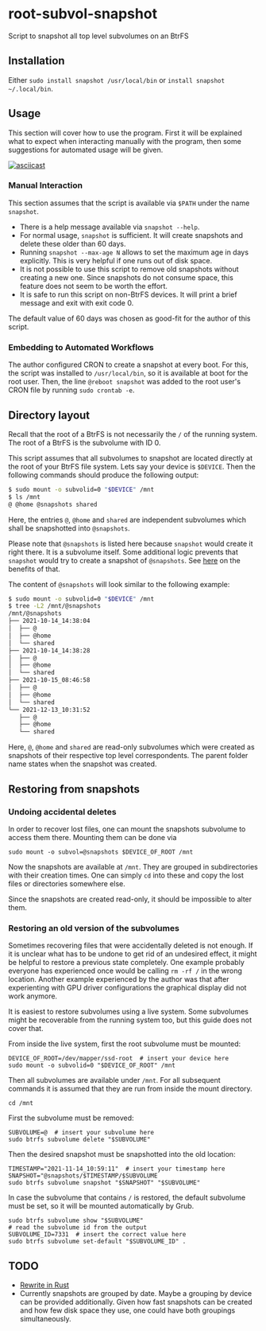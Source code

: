 # root-subvol-snapshot

Script to snapshot all top level subvolumes on an BtrFS

## Installation

Either `sudo install snapshot /usr/local/bin` or `install snapshot ~/.local/bin`.

## Usage

This section will cover how to use the program. First it will be explained what
to expect when interacting manually with the program, then some suggestions for
automated usage will be given.

[![asciicast](https://asciinema.org/a/523387.svg)](https://asciinema.org/a/523387)

### Manual Interaction

This section assumes that the script is available via `$PATH` under the name
`snapshot`.

- There is a help message available via `snapshot --help`.
- For normal usage, `snapshot` is sufficient. It will create snapshots and
  delete these older than 60 days.
- Running `snapshot --max-age N` allows to set the maximum age in days
  explicitly. This is very helpful if one runs out of disk space.
- It is not possible to use this script to remove old snapshots without
  creating a new one. Since snapshots do not consume space, this feature does
  not seem to be worth the effort.
- It is safe to run this script on non-BtrFS devices. It will print a brief
  message and exit with exit code 0.

The default value of 60 days was chosen as good-fit for the author of this
script.

### Embedding to Automated Workflows

The author configured CRON to create a snapshot at every boot. For this, the
script was installed to `/usr/local/bin`, so it is available at boot for the
root user. Then, the line `@reboot snapshot` was added to the root user's CRON
file by running `sudo crontab -e`.

## Directory layout

Recall that the root of a BtrFS is not necessarily the `/` of the running
system. The root of a BtrFS is the subvolume with ID 0.

This script assumes that all subvolumes to snapshot are located directly at the
root of your BtrFS file system. Lets say your device is `$DEVICE`. Then the
following commands should produce the following output:

```bash
$ sudo mount -o subvolid=0 "$DEVICE" /mnt
$ ls /mnt
@ @home @snapshots shared
```

Here, the entries `@`, `@home` and `shared` are independent subvolumes which
shall be snapshotted into `@snapshots`.

Please note that `@snapshots` is listed here because `snapshot` would create it
right there. It is a subvolume itself. Some additional logic prevents that
`snapshot` would try to create a snapshot of `@snapshots`. See
[here](#restoring-from-snapshots) on the benefits of that.

The content of `@snapshots` will look similar to the following example:

```bash
$ sudo mount -o subvolid=0 "$DEVICE" /mnt
$ tree -L2 /mnt/@snapshots
/mnt/@snapshots
├── 2021-10-14_14:38:04
│  ├── @
│  ├── @home
│  └── shared
├── 2021-10-14_14:38:28
│  ├── @
│  ├── @home
│  └── shared
├── 2021-10-15_08:46:58
│  ├── @
│  ├── @home
│  └── shared
└── 2021-12-13_10:31:52
   ├── @
   ├── @home
   └── shared
```

Here, `@`, `@home` and `shared` are read-only subvolumes which were created as
snapshots of their respective top level correspondents. The parent folder name
states when the snapshot was created.

## Restoring from snapshots

### Undoing accidental deletes

In order to recover lost files, one can mount the snapshots subvolume to access
them there. Mounting them can be done via

```shell
sudo mount -o subvol=@snapshots $DEVICE_OF_ROOT /mnt
```

Now the snapshots are available at `/mnt`. They are grouped in subdirectories
with their creation times. One can simply `cd` into these and copy the lost
files or directories somewhere else.

Since the snapshots are created read-only, it should be impossible to alter
them.

### Restoring an old version of the subvolumes

Sometimes recovering files that were accidentally deleted is not enough. If it
is unclear what has to be undone to get rid of an undesired effect, it might be
helpful to restore a previous state completely. One example probably everyone
has experienced once would be calling `rm -rf /` in the wrong location. Another
example experienced by the author was that after experienting with GPU driver
configurations the graphical display did not work anymore.

It is easiest to restore subvolumes using a live system. Some subvolumes might
be recoverable from the running system too, but this guide does not cover that.

From inside the live system, first the root subvolume must be mounted:

```shell
DEVICE_OF_ROOT=/dev/mapper/ssd-root  # insert your device here
sudo mount -o subvolid=0 "$DEVICE_OF_ROOT" /mnt
```

Then all subvolumes are available under `/mnt`. For all subsequent commands it
is assumed that they are run from inside the mount directory.

```shell
cd /mnt
```

First the subvolume must be removed:

```shell
SUBVOLUME=@  # insert your subvolume here
sudo btrfs subvolume delete "$SUBVOLUME"
```

Then the desired snapshot must be snapshotted into the old location:

```shell
TIMESTAMP="2021-11-14_10:59:11"  # insert your timestamp here
SNAPSHOT="@snapshots/$TIMESTAMP/$SUBVOLUME
sudo btrfs subvolume snapshot "$SNAPSHOT" "$SUBVOLUME"
```

In case the subvolume that contains `/` is restored, the default subvolume must
be set, so it will be mounted automatically by Grub.

```shell
sudo btrfs subvolume show "$SUBVOLUME"
# read the subvolume id from the output
SUBVOLUME_ID=7331  # insert the correct value here
sudo btrfs subvolume set-default "$SUBVOLUME_ID" .
```

## TODO

- [Rewrite in Rust](https://github.com/ansuz/RIIR)
- Currently snapshots are grouped by date. Maybe a grouping by device can be
  provided additionally. Given how fast snapshots can be created and how few
  disk space they use, one could have both groupings simultaneously.
